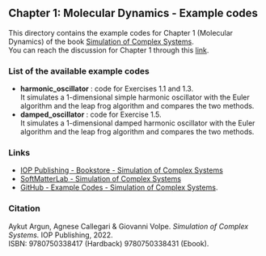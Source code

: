## Chapter 1: Molecular Dynamics - Example codes

This directory contains the example codes for Chapter 1 (Molecular Dynamics) of the book [Simulation of Complex Systems](https://github.com/softmatterlab/SOCS/).<br />
You can reach the discussion for Chapter 1 through this [link](https://github.com/softmatterlab/SOCS/discussions/7).


### List of the available example codes ###

- **harmonic_oscillator** : code for Exercises 1.1 and 1.3. <br /> It simulates a 1-dimensional simple harmonic oscillator with the Euler algorithm and the leap frog algorithm and compares the two methods.
- **damped_oscillator** : code for Exercise 1.5. <br /> It simulates a 1-dimensional damped harmonic oscillator with the Euler algorithm and the leap frog algorithm and compares the two methods.


### Links

- [IOP Publishing - Bookstore - Simulation of Complex Systems](https://store.ioppublishing.org/page/detail/Simulation-of-Complex-Systems/?K=9780750338417) 
- [SoftMatterLab - Simulation of Complex Systems](http://softmatterlab.org/publications/book/simulation-of-complex-systems/) 
- [GitHub - Example Codes - Simulation of Complex Systems](https://github.com/softmatterlab/SOCS/).


### Citation

Aykut Argun, Agnese Callegari & Giovanni Volpe. *Simulation of Complex Systems.* IOP Publishing, 2022.<br />
ISBN: 9780750338417 (Hardback) 9780750338431 (Ebook).
